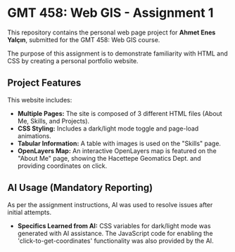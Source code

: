 # GMT 458: Web GIS - Assignment 1

This repository contains the personal web page project for **Ahmet Enes Yalçın**, submitted for the GMT 458: Web GIS course.

The purpose of this assignment is to demonstrate familiarity with HTML and CSS by creating a personal portfolio website.

## Project Features

This website includes:
* **Multiple Pages:** The site is composed of 3 different HTML files (About Me, Skills, and Projects).
* **CSS Styling:** Includes a dark/light mode toggle and page-load animations.
* **Tabular Information:** A table with images is used on the "Skills" page.
* **OpenLayers Map:** An interactive OpenLayers map is featured on the "About Me" page, showing the Hacettepe Geomatics Dept. and providing coordinates on click.

## AI Usage (Mandatory Reporting)

As per the assignment instructions, AI was used to resolve issues after initial attempts.

* **Specifics Learned from AI:** CSS variables for dark/light mode was generated with AI assistance. The JavaScript code for enabling the 'click-to-get-coordinates' functionality was also provided by the AI.
